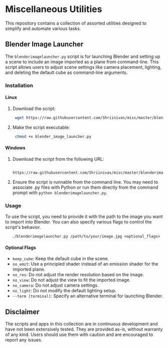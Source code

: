 # Miscellaneous Utilities

This repository contains a collection of assorted utilities designed to simplify and automate various tasks.

## Blender Image Launcher

The `blenderimagelauncher.py` script is for launching Blender and setting up a scene to include an image imported as a plane from command-line. This script allows users to adjust scene settings like camera placement, lighting, and deleting the default cube as command-line arguments.

### Installation

#### Linux

1. Download the script:
   ```bash
    wget https://raw.githubusercontent.com/Shriinivas/misc/master/blenderimagelauncher.py
   ```
2. Make the script executable:
   ```bash
    chmod +x blender_image_launcher.py
   ```

#### Windows

1. Download the script from the following URL:
   ```
    https://raw.githubusercontent.com/Shriinivas/misc/master/blenderimagelauncher.py
   ```
2. Ensure the script is runnable from the command line. You may need to associate .py files with Python or run them directly from the command prompt with `python blenderimagelauncher.py`.

### Usage

To use the script, you need to provide it with the path to the image you want to import into Blender. You can also specify various flags to control the script's behavior.

```
   ./blenderimagelauncher.py /path/to/your/image.jpg <optional_flags>
```

#### Optional Flags

- `keep_cube`: Keep the default cube in the scene.
- `no_emit`: Use a principled shader instead of an emission shader for the imported plane.
- `no_res`: Do not adjust the render resolution based on the image.
- `no_view`: Do not adjust the view to fit the imported image.
- `no_camera`: Do not adjust camera settings.
- `no_light`: Do not modify the default lighting setup.
- `--term [terminal]`: Specify an alternative terminal for launching Blender.

## Disclaimer

The scripts and apps in this collection are in continuous development and have not been extensively tested. They are provided as-is, without warranty of any kind. Users should use them with caution and are encouraged to report any issues.
